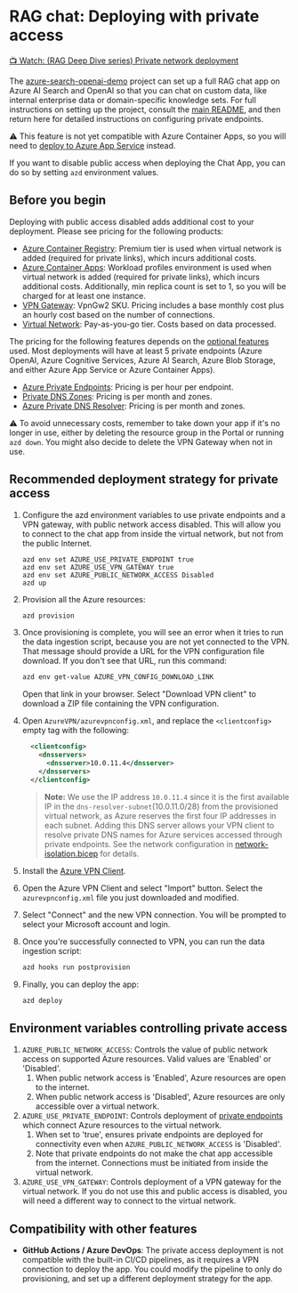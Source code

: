 <!--
---
name: RAG chat with private endpoints
description: Configure access to a chat app so that it's only accessible from private endpoints.
languages:
- python
- typescript
- bicep
- azdeveloper
products:
- azure-openai
- azure-cognitive-search
- azure-app-service
- azure
page_type: sample
urlFragment: azure-search-openai-demo-private-access
---
-->

# RAG chat: Deploying with private access

[📺 Watch: (RAG Deep Dive series) Private network deployment](https://www.youtube.com/watch?v=08wtL1eB15g)

The [azure-search-openai-demo](/) project can set up a full RAG chat app on Azure AI Search and OpenAI so that you can chat on custom data, like internal enterprise data or domain-specific knowledge sets. For full instructions on setting up the project, consult the [main README](/README.md), and then return here for detailed instructions on configuring private endpoints.

⚠️ This feature is not yet compatible with Azure Container Apps, so you will need to [deploy to Azure App Service](./azure_app_service.md) instead.

If you want to disable public access when deploying the Chat App, you can do so by setting `azd` environment values.

## Before you begin

Deploying with public access disabled adds additional cost to your deployment. Please see pricing for the following products:

* [Azure Container Registry](https://azure.microsoft.com/pricing/details/container-registry/): Premium tier is used when virtual network is added (required for private links), which incurs additional costs.
* [Azure Container Apps](https://azure.microsoft.com/pricing/details/container-apps/): Workload profiles environment is used when virtual network is added (required for private links), which incurs additional costs. Additionally, min replica count is set to 1, so you will be charged for at least one instance.
* [VPN Gateway](https://azure.microsoft.com/pricing/details/vpn-gateway/): VpnGw2 SKU. Pricing includes a base monthly cost plus an hourly cost based on the number of connections.
* [Virtual Network](https://azure.microsoft.com/pricing/details/virtual-network/): Pay-as-you-go tier. Costs based on data processed.

The pricing for the following features depends on the [optional features](./deploy_features.md) used. Most deployments will have at least 5 private endpoints (Azure OpenAI, Azure Cognitive Services, Azure AI Search, Azure Blob Storage, and either Azure App Service or Azure Container Apps).

* [Azure Private Endpoints](https://azure.microsoft.com/pricing/details/private-link/): Pricing is per hour per endpoint.
* [Private DNS Zones](https://azure.microsoft.com/pricing/details/dns/): Pricing is per month and zones.
* [Azure Private DNS Resolver](https://azure.microsoft.com/pricing/details/dns/): Pricing is per month and zones.

⚠️ To avoid unnecessary costs, remember to take down your app if it's no longer in use,
either by deleting the resource group in the Portal or running `azd down`.
You might also decide to delete the VPN Gateway when not in use.

## Recommended deployment strategy for private access

1. Configure the azd environment variables to use private endpoints and a VPN gateway, with public network access disabled. This will allow you to connect to the chat app from inside the virtual network, but not from the public Internet.

    ```shell
    azd env set AZURE_USE_PRIVATE_ENDPOINT true
    azd env set AZURE_USE_VPN_GATEWAY true
    azd env set AZURE_PUBLIC_NETWORK_ACCESS Disabled
    azd up
    ```

2. Provision all the Azure resources:

    ```bash
    azd provision
    ```

3. Once provisioning is complete, you will see an error when it tries to run the data ingestion script, because you are not yet connected to the VPN. That message should provide a URL for the VPN configuration file download. If you don't see that URL, run this command:

    ```bash
    azd env get-value AZURE_VPN_CONFIG_DOWNLOAD_LINK
    ```

    Open that link in your browser. Select "Download VPN client" to download a ZIP file containing the VPN configuration.

4. Open `AzureVPN/azurevpnconfig.xml`, and replace the `<clientconfig>` empty tag with the following:

    ```xml
      <clientconfig>
        <dnsservers>
          <dnsserver>10.0.11.4</dnsserver>
        </dnsservers>
      </clientconfig>
    ```

    > **Note:** We use the IP address `10.0.11.4` since it is the first available IP in the `dns-resolver-subnet`(10.0.11.0/28) from the provisioned virtual network, as Azure reserves the first four IP addresses in each subnet. Adding this DNS server allows your VPN client to resolve private DNS names for Azure services accessed through private endpoints. See the network configuration in [network-isolation.bicep](../infra/network-isolation.bicep) for details.

5. Install the [Azure VPN Client](https://learn.microsoft.com/azure/vpn-gateway/azure-vpn-client-versions).

6. Open the Azure VPN Client and select "Import" button. Select the `azurevpnconfig.xml` file you just downloaded and modified.

7. Select "Connect" and the new VPN connection. You will be prompted to select your Microsoft account and login.

8. Once you're successfully connected to VPN, you can run the data ingestion script:

    ```bash
    azd hooks run postprovision
    ```

9. Finally, you can deploy the app:

    ```bash
    azd deploy
    ```

## Environment variables controlling private access

1. `AZURE_PUBLIC_NETWORK_ACCESS`: Controls the value of public network access on supported Azure resources. Valid values are 'Enabled' or 'Disabled'.
    1. When public network access is 'Enabled', Azure resources are open to the internet.
    1. When public network access is 'Disabled', Azure resources are only accessible over a virtual network.
1. `AZURE_USE_PRIVATE_ENDPOINT`: Controls deployment of [private endpoints](https://learn.microsoft.com/azure/private-link/private-endpoint-overview) which connect Azure resources to the virtual network.
    1. When set to 'true', ensures private endpoints are deployed for connectivity even when `AZURE_PUBLIC_NETWORK_ACCESS` is 'Disabled'.
    1. Note that private endpoints do not make the chat app accessible from the internet. Connections must be initiated from inside the virtual network.
1. `AZURE_USE_VPN_GATEWAY`: Controls deployment of a VPN gateway for the virtual network. If you do not use this and public access is disabled, you will need a different way to connect to the virtual network.

## Compatibility with other features

* **GitHub Actions / Azure DevOps**: The private access deployment is not compatible with the built-in CI/CD pipelines, as it requires a VPN connection to deploy the app. You could modify the pipeline to only do provisioning, and set up a different deployment strategy for the app.
